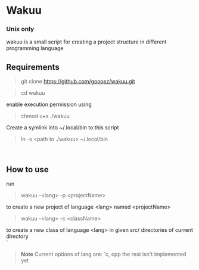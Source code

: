 # Wakuu
### Unix only

wakuu is a small script for creating a project structure in different programming language <br />


## Requirements

> git clone https://github.com/gooosz/wakuu.git

> cd wakuu

enable execution permission using <br />

> chmod u+x ./wakuu

Create a symlink into ~/.local/bin to this script <br />

> ln -s <path to ./wakuu> ~/.local/bin

<br />

## How to use

run

> wakuu -\<lang> -p \<projectName>
  
to create a new project of language \<lang> named \<projectName>
<br />

> wakuu -\<lang> -c \<className>			

to create a new class of language \<lang> in given src/ directories of current directory
<br />
`
> **Note** Current options of lang are: `c, cpp
> the rest isn't implemented yet

